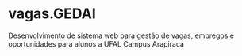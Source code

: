 # vagas.GEDAI
Desenvolvimento de sistema web para gestão de vagas, empregos e oportunidades para alunos a UFAL Campus Arapiraca
